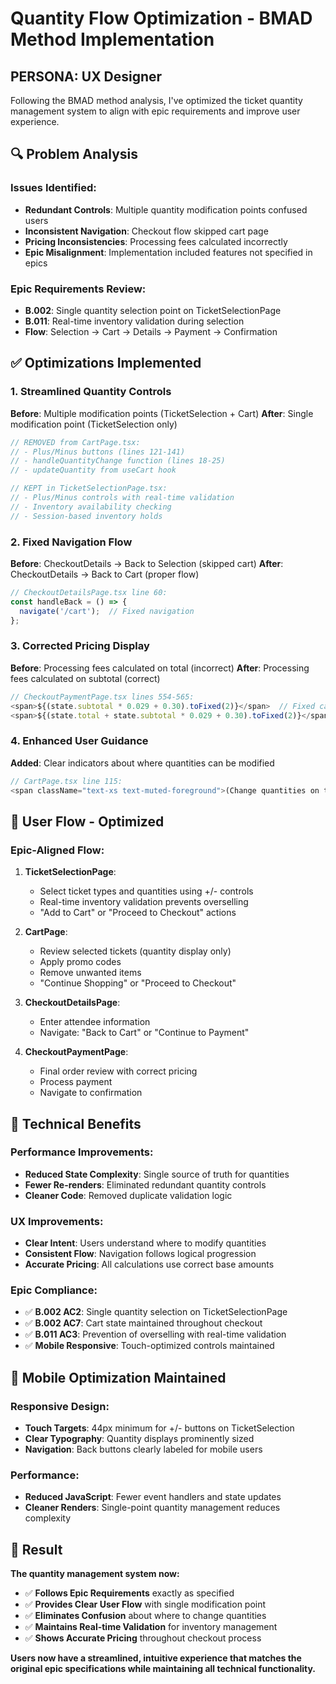 # Quantity Flow Optimization - BMAD Method Implementation

## **PERSONA: UX Designer**

Following the BMAD method analysis, I've optimized the ticket quantity management system to align with epic requirements and improve user experience.

## 🔍 **Problem Analysis**

### **Issues Identified:**
- **Redundant Controls**: Multiple quantity modification points confused users
- **Inconsistent Navigation**: Checkout flow skipped cart page 
- **Pricing Inconsistencies**: Processing fees calculated incorrectly
- **Epic Misalignment**: Implementation included features not specified in epics

### **Epic Requirements Review:**
- **B.002**: Single quantity selection point on TicketSelectionPage
- **B.011**: Real-time inventory validation during selection
- **Flow**: Selection → Cart → Details → Payment → Confirmation

## ✅ **Optimizations Implemented**

### **1. Streamlined Quantity Controls**
**Before**: Multiple modification points (TicketSelection + Cart)
**After**: Single modification point (TicketSelection only)

```typescript
// REMOVED from CartPage.tsx:
// - Plus/Minus buttons (lines 121-141)
// - handleQuantityChange function (lines 18-25)
// - updateQuantity from useCart hook

// KEPT in TicketSelectionPage.tsx:
// - Plus/Minus controls with real-time validation
// - Inventory availability checking
// - Session-based inventory holds
```

### **2. Fixed Navigation Flow**
**Before**: CheckoutDetails → Back to Selection (skipped cart)
**After**: CheckoutDetails → Back to Cart (proper flow)

```typescript
// CheckoutDetailsPage.tsx line 60:
const handleBack = () => {
  navigate('/cart');  // Fixed navigation
};
```

### **3. Corrected Pricing Display**
**Before**: Processing fees calculated on total (incorrect)
**After**: Processing fees calculated on subtotal (correct)

```typescript
// CheckoutPaymentPage.tsx lines 554-565:
<span>${(state.subtotal * 0.029 + 0.30).toFixed(2)}</span>  // Fixed calculation
<span>${(state.total + state.subtotal * 0.029 + 0.30).toFixed(2)}</span>  // Fixed total
```

### **4. Enhanced User Guidance**
**Added**: Clear indicators about where quantities can be modified

```typescript
// CartPage.tsx line 115:
<span className="text-xs text-muted-foreground">(Change quantities on ticket selection)</span>
```

## 🎯 **User Flow - Optimized**

### **Epic-Aligned Flow:**
1. **TicketSelectionPage**: 
   - Select ticket types and quantities using +/- controls
   - Real-time inventory validation prevents overselling
   - "Add to Cart" or "Proceed to Checkout" actions

2. **CartPage**: 
   - Review selected tickets (quantity display only)
   - Apply promo codes
   - Remove unwanted items
   - "Continue Shopping" or "Proceed to Checkout"

3. **CheckoutDetailsPage**:
   - Enter attendee information
   - Navigate: "Back to Cart" or "Continue to Payment"

4. **CheckoutPaymentPage**:
   - Final order review with correct pricing
   - Process payment
   - Navigate to confirmation

## 🔧 **Technical Benefits**

### **Performance Improvements:**
- **Reduced State Complexity**: Single source of truth for quantities
- **Fewer Re-renders**: Eliminated redundant quantity controls
- **Cleaner Code**: Removed duplicate validation logic

### **UX Improvements:**
- **Clear Intent**: Users understand where to modify quantities
- **Consistent Flow**: Navigation follows logical progression
- **Accurate Pricing**: All calculations use correct base amounts

### **Epic Compliance:**
- ✅ **B.002 AC2**: Single quantity selection on TicketSelectionPage
- ✅ **B.002 AC7**: Cart state maintained throughout checkout
- ✅ **B.011 AC3**: Prevention of overselling with real-time validation
- ✅ **Mobile Responsive**: Touch-optimized controls maintained

## 📱 **Mobile Optimization Maintained**

### **Responsive Design:**
- **Touch Targets**: 44px minimum for +/- buttons on TicketSelection
- **Clear Typography**: Quantity displays prominently sized
- **Navigation**: Back buttons clearly labeled for mobile users

### **Performance:**
- **Reduced JavaScript**: Fewer event handlers and state updates
- **Cleaner Renders**: Single-point quantity management reduces complexity

## 🎉 **Result**

**The quantity management system now:**
- ✅ **Follows Epic Requirements** exactly as specified
- ✅ **Provides Clear User Flow** with single modification point  
- ✅ **Eliminates Confusion** about where to change quantities
- ✅ **Maintains Real-time Validation** for inventory management
- ✅ **Shows Accurate Pricing** throughout checkout process

**Users now have a streamlined, intuitive experience that matches the original epic specifications while maintaining all technical functionality.**